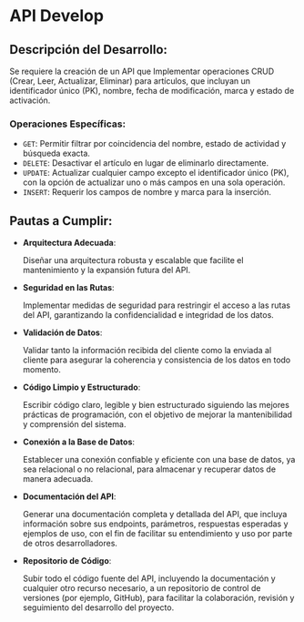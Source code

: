 # API Develop

## Descripción del Desarrollo:

Se requiere la creación de un API que Implementar operaciones CRUD (Crear, Leer, Actualizar, Eliminar) para artículos, que incluyan un identificador único (PK), nombre, fecha de modificación, marca y estado de activación.

### Operaciones Específicas:

* ``GET``: Permitir filtrar por coincidencia del nombre, estado de actividad y búsqueda exacta.
* ``DELETE``: Desactivar el artículo en lugar de eliminarlo directamente.
* ``UPDATE``: Actualizar cualquier campo excepto el identificador único (PK), con la opción de actualizar uno o más campos en una sola operación.
* ``INSERT``: Requerir los campos de nombre y marca para la inserción.


## Pautas a Cumplir:
- **Arquitectura Adecuada**: 
  
    Diseñar una arquitectura robusta y escalable que facilite el mantenimiento y la expansión futura del API.

- **Seguridad en las Rutas**: 
    
    Implementar medidas de seguridad para restringir el acceso a las rutas del API, garantizando la confidencialidad e integridad de los datos.

- **Validación de Datos**: 
  
    Validar tanto la información recibida del cliente como la enviada al cliente para asegurar la coherencia y consistencia de los datos en todo momento.

- **Código Limpio y Estructurado**: 
    
    Escribir código claro, legible y bien estructurado siguiendo las mejores prácticas de programación, con el objetivo de mejorar la mantenibilidad y comprensión del sistema.
    
- **Conexión a la Base de Datos**: 
    
    Establecer una conexión confiable y eficiente con una base de datos, ya sea relacional o no relacional, para almacenar y recuperar datos de manera adecuada.

- **Documentación del API**:
    
     Generar una documentación completa y detallada del API, que incluya información sobre sus endpoints, parámetros, respuestas esperadas y ejemplos de uso, con el fin de facilitar su entendimiento y uso por parte de otros desarrolladores.

- **Repositorio de Código**: 
    
    Subir todo el código fuente del API, incluyendo la documentación y cualquier otro recurso necesario, a un repositorio de control de versiones (por ejemplo, GitHub), para facilitar la colaboración, revisión y seguimiento del desarrollo del proyecto.
  